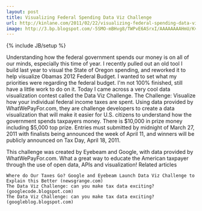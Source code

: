 ```yaml
---
layout: post
title: Visualizing Federal Spending Data Viz Challenge
url: http://kinlane.com/2011/02/22/visualizing-federal-spending-data-viz-challenge/
image: http://3.bp.blogspot.com/-5SMO-mBHvg8/TWPvE6ASrxI/AAAAAAAAHmU/KvmqXR9IbxI/datavizchallenge-screenshot.png
---
```

{% include JB/setup %}
Understanding how the federal government spends our money is on all of our minds, especially this time of year.  I recently pulled out an old tool I build last year to visual the State of Oregon spending, and reworked it to help visualize Obamas 2012 Federal Budget.  I wanted to set what my priorities were regarding the federal budget. I'm not 100% finished, still have a little work to do on it.
Today I came across a very cool data visualization contest called the Data Viz Challenge.
The Challenge: Visualize how your individual federal income taxes are spent.
Using data provided by WhatWePayFor.com, they are challenge developers to create a data visualization that will make it easier for U.S. citizens to understand how the government spends taxpayers money.
There is $10,000 in prize money including $5,000 top prize.  Entries must submitted by midnight of March 27, 2011 with finalists being announced the week of April 11, and winners will be publicly announced on Tax Day, April 18, 2011.

This challenge was created by Eyebeam and Google, with data provided by WhatWePayFor.com.
What a great way to educate the American taxpayer through the use of open data, APIs and visualization!
Related articles

	Where do Our Taxes Go? Google and Eyebeam Launch Data Viz Challenge to Explain this Better (newsgrange.com)
	The Data Viz Challenge: can you make tax data exciting? (googlecode.blogspot.com)
	The Data Viz Challenge: can you make tax data exciting? (googleblog.blogspot.com)

